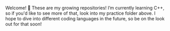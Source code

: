 Welcome! 
🌱 These are my growing repositories! 
    I’m currently learning C++, so if you'd like to see more of that, look into my practice folder above. 
    I hope to dive into different coding languages in the future, so be on the look out for that soon!
